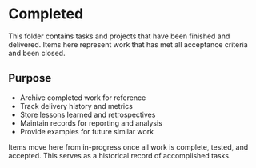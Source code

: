 # Completed

This folder contains tasks and projects that have been finished and delivered. Items here represent work that has met all acceptance criteria and been closed.

## Purpose

- Archive completed work for reference
- Track delivery history and metrics
- Store lessons learned and retrospectives
- Maintain records for reporting and analysis
- Provide examples for future similar work

Items move here from in-progress once all work is complete, tested, and accepted. This serves as a historical record of accomplished tasks.
